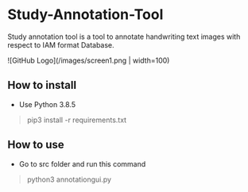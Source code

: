 # Study-Annotation-Tool
Study annotation tool is a tool to annotate handwriting text images with respect to IAM format Database. 

![GitHub Logo](/images/screen1.png | width=100)


## How to install
* Use Python 3.8.5

 > pip3 install -r requirements.txt

## How to use
* Go to src folder and run this command

 > python3 annotationgui.py


